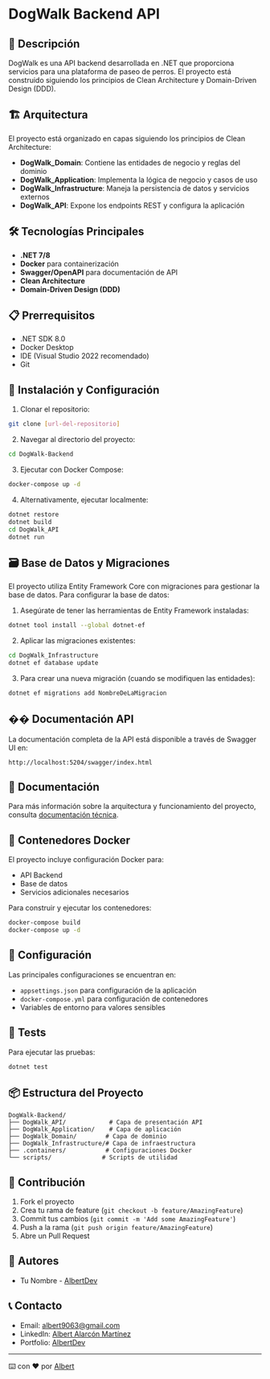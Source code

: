 # DogWalk Backend API

## 🐾 Descripción
DogWalk es una API backend desarrollada en .NET que proporciona servicios para una plataforma de paseo de perros. El proyecto está construido siguiendo los principios de Clean Architecture y Domain-Driven Design (DDD).

## 🏗️ Arquitectura
El proyecto está organizado en capas siguiendo los principios de Clean Architecture:

- **DogWalk_Domain**: Contiene las entidades de negocio y reglas del dominio
- **DogWalk_Application**: Implementa la lógica de negocio y casos de uso
- **DogWalk_Infrastructure**: Maneja la persistencia de datos y servicios externos
- **DogWalk_API**: Expone los endpoints REST y configura la aplicación

## 🛠️ Tecnologías Principales
- **.NET 7/8**
- **Docker** para containerización
- **Swagger/OpenAPI** para documentación de API
- **Clean Architecture**
- **Domain-Driven Design (DDD)**

## 📋 Prerrequisitos
- .NET SDK 8.0
- Docker Desktop
- IDE (Visual Studio 2022 recomendado)
- Git

## 🚀 Instalación y Configuración

1. Clonar el repositorio:
```bash
git clone [url-del-repositorio]
```

2. Navegar al directorio del proyecto:
```bash
cd DogWalk-Backend
```

3. Ejecutar con Docker Compose:
```bash
docker-compose up -d
```

4. Alternativamente, ejecutar localmente:
```bash
dotnet restore
dotnet build
cd DogWalk_API
dotnet run
```

## 🗃️ Base de Datos y Migraciones

El proyecto utiliza Entity Framework Core con migraciones para gestionar la base de datos. Para configurar la base de datos:

1. Asegúrate de tener las herramientas de Entity Framework instaladas:
```bash
dotnet tool install --global dotnet-ef
```

2. Aplicar las migraciones existentes:
```bash
cd DogWalk_Infrastructure
dotnet ef database update
```

3. Para crear una nueva migración (cuando se modifiquen las entidades):
```bash
dotnet ef migrations add NombreDeLaMigracion
```

## �� Documentación API
La documentación completa de la API está disponible a través de Swagger UI en:
```
http://localhost:5204/swagger/index.html
```

## 📄 Documentación

Para más información sobre la arquitectura y funcionamiento del proyecto, consulta [documentación técnica](link-a-tu-documentacion).

## 🐳 Contenedores Docker
El proyecto incluye configuración Docker para:
- API Backend
- Base de datos
- Servicios adicionales necesarios

Para construir y ejecutar los contenedores:
```bash
docker-compose build
docker-compose up -d
```

## 🔧 Configuración
Las principales configuraciones se encuentran en:
- `appsettings.json` para configuración de la aplicación
- `docker-compose.yml` para configuración de contenedores
- Variables de entorno para valores sensibles

## 🧪 Tests
Para ejecutar las pruebas:
```bash
dotnet test
```

## 📦 Estructura del Proyecto
```
DogWalk-Backend/
├── DogWalk_API/            # Capa de presentación API
├── DogWalk_Application/    # Capa de aplicación
├── DogWalk_Domain/        # Capa de dominio
├── DogWalk_Infrastructure/# Capa de infraestructura
├── .containers/           # Configuraciones Docker
└── scripts/              # Scripts de utilidad
```

## 🤝 Contribución
1. Fork el proyecto
2. Crea tu rama de feature (`git checkout -b feature/AmazingFeature`)
3. Commit tus cambios (`git commit -m 'Add some AmazingFeature'`)
4. Push a la rama (`git push origin feature/AmazingFeature`)
5. Abre un Pull Request

## 👥 Autores

- Tu Nombre - [AlbertDev](https://github.com/aam9063)

## 📞 Contacto

- Email: albert9063@gmail.com
- LinkedIn: [Albert Alarcón Martínez](www.linkedin.com/in/albert-alarcón-martínez-04044a51)
- Portfolio: [AlbertDev](https://codewithalbert.netlify.app/)

---
⌨️ con ❤️ por [Albert](https://github.com/aam9063)